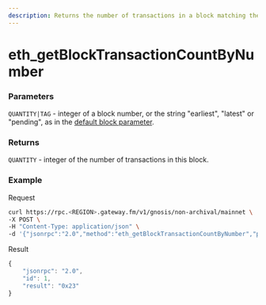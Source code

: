 ```yaml
---
description: Returns the number of transactions in a block matching the given block number.
---
```


# eth\_getBlockTransactionCountByNumber

### Parameters

`QUANTITY|TAG` - integer of a block number, or the string "earliest", "latest" or "pending", as in the [default block parameter](https://eth.wiki/json-rpc/API#the-default-block-parameter).

### Returns

`QUANTITY` - integer of the number of transactions in this block.

### **Example**

Request

```bash
curl https://rpc.<REGION>.gateway.fm/v1/gnosis/non-archival/mainnet \
-X POST \
-H "Content-Type: application/json" \
-d '{"jsonrpc":"2.0","method":"eth_getBlockTransactionCountByNumber","params":["latest"],"id":1}'
```

Result

```javascript
{
    "jsonrpc": "2.0",
    "id": 1,
    "result": "0x23"
}
```

